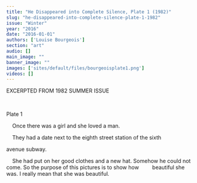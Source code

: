 ```yaml
---
title: "He Disappeared into Complete Silence, Plate 1 (1982)"
slug: "he-disappeared-into-complete-silence-plate-1-1982"
issue: "Winter"
year: "2016"
date: "2016-01-01"
authors: ['Louise Bourgeois']
section: "art"
audio: []
main_image: ""
banner_image: ""
images: ['sites/default/files/bourgeoisplate1.png']
videos: []
---
```

EXCERPTED FROM 1982 SUMMER ISSUE

  

 Plate 1

     Once there was a girl and she loved a man. 

     They had a date next to the eighth street station of the sixth

 avenue subway. 

     She had put on her good clothes and a new hat. Somehow he could not come. So the purpose of this pictures is to show how         beautiful she was. I really mean that she was beautiful. 


